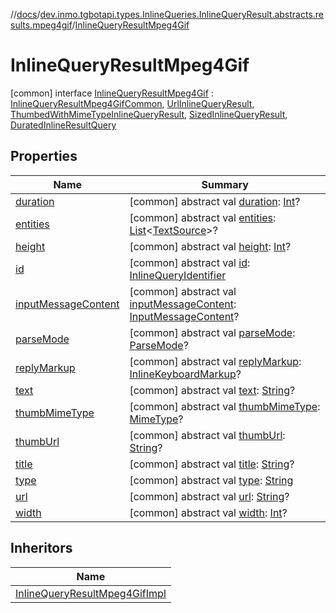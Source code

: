 //[docs](../../../index.md)/[dev.inmo.tgbotapi.types.InlineQueries.InlineQueryResult.abstracts.results.mpeg4gif](../index.md)/[InlineQueryResultMpeg4Gif](index.md)



# InlineQueryResultMpeg4Gif  
 [common] interface [InlineQueryResultMpeg4Gif](index.md) : [InlineQueryResultMpeg4GifCommon](../-inline-query-result-mpeg4-gif-common/index.md), [UrlInlineQueryResult](../../dev.inmo.tgbotapi.types.InlineQueries.InlineQueryResult.abstracts/-url-inline-query-result/index.md), [ThumbedWithMimeTypeInlineQueryResult](../../dev.inmo.tgbotapi.types.InlineQueries.InlineQueryResult.abstracts/-thumbed-with-mime-type-inline-query-result/index.md), [SizedInlineQueryResult](../../dev.inmo.tgbotapi.types.InlineQueries.InlineQueryResult.abstracts/-sized-inline-query-result/index.md), [DuratedInlineResultQuery](../../dev.inmo.tgbotapi.types.InlineQueries.InlineQueryResult.abstracts/-durated-inline-result-query/index.md)   


## Properties  
  
|  Name |  Summary | 
|---|---|
| <a name="dev.inmo.tgbotapi.types.InlineQueries.InlineQueryResult.abstracts.results.mpeg4gif/InlineQueryResultMpeg4Gif/duration/#/PointingToDeclaration/"></a>[duration](index.md#%5Bdev.inmo.tgbotapi.types.InlineQueries.InlineQueryResult.abstracts.results.mpeg4gif%2FInlineQueryResultMpeg4Gif%2Fduration%2F%23%2FPointingToDeclaration%2F%5D%2FProperties%2F625018081)| <a name="dev.inmo.tgbotapi.types.InlineQueries.InlineQueryResult.abstracts.results.mpeg4gif/InlineQueryResultMpeg4Gif/duration/#/PointingToDeclaration/"></a> [common] abstract val [duration](index.md#%5Bdev.inmo.tgbotapi.types.InlineQueries.InlineQueryResult.abstracts.results.mpeg4gif%2FInlineQueryResultMpeg4Gif%2Fduration%2F%23%2FPointingToDeclaration%2F%5D%2FProperties%2F625018081): [Int](https://kotlinlang.org/api/latest/jvm/stdlib/kotlin/-int/index.html)?   <br>|
| <a name="dev.inmo.tgbotapi.types.InlineQueries.InlineQueryResult.abstracts.results.mpeg4gif/InlineQueryResultMpeg4Gif/entities/#/PointingToDeclaration/"></a>[entities](index.md#%5Bdev.inmo.tgbotapi.types.InlineQueries.InlineQueryResult.abstracts.results.mpeg4gif%2FInlineQueryResultMpeg4Gif%2Fentities%2F%23%2FPointingToDeclaration%2F%5D%2FProperties%2F625018081)| <a name="dev.inmo.tgbotapi.types.InlineQueries.InlineQueryResult.abstracts.results.mpeg4gif/InlineQueryResultMpeg4Gif/entities/#/PointingToDeclaration/"></a> [common] abstract val [entities](index.md#%5Bdev.inmo.tgbotapi.types.InlineQueries.InlineQueryResult.abstracts.results.mpeg4gif%2FInlineQueryResultMpeg4Gif%2Fentities%2F%23%2FPointingToDeclaration%2F%5D%2FProperties%2F625018081): [List](https://kotlinlang.org/api/latest/jvm/stdlib/kotlin.collections/-list/index.html)<[TextSource](../../dev.inmo.tgbotapi.CommonAbstracts/-text-source/index.md)>?   <br>|
| <a name="dev.inmo.tgbotapi.types.InlineQueries.InlineQueryResult.abstracts.results.mpeg4gif/InlineQueryResultMpeg4Gif/height/#/PointingToDeclaration/"></a>[height](index.md#%5Bdev.inmo.tgbotapi.types.InlineQueries.InlineQueryResult.abstracts.results.mpeg4gif%2FInlineQueryResultMpeg4Gif%2Fheight%2F%23%2FPointingToDeclaration%2F%5D%2FProperties%2F625018081)| <a name="dev.inmo.tgbotapi.types.InlineQueries.InlineQueryResult.abstracts.results.mpeg4gif/InlineQueryResultMpeg4Gif/height/#/PointingToDeclaration/"></a> [common] abstract val [height](index.md#%5Bdev.inmo.tgbotapi.types.InlineQueries.InlineQueryResult.abstracts.results.mpeg4gif%2FInlineQueryResultMpeg4Gif%2Fheight%2F%23%2FPointingToDeclaration%2F%5D%2FProperties%2F625018081): [Int](https://kotlinlang.org/api/latest/jvm/stdlib/kotlin/-int/index.html)?   <br>|
| <a name="dev.inmo.tgbotapi.types.InlineQueries.InlineQueryResult.abstracts.results.mpeg4gif/InlineQueryResultMpeg4Gif/id/#/PointingToDeclaration/"></a>[id](index.md#%5Bdev.inmo.tgbotapi.types.InlineQueries.InlineQueryResult.abstracts.results.mpeg4gif%2FInlineQueryResultMpeg4Gif%2Fid%2F%23%2FPointingToDeclaration%2F%5D%2FProperties%2F625018081)| <a name="dev.inmo.tgbotapi.types.InlineQueries.InlineQueryResult.abstracts.results.mpeg4gif/InlineQueryResultMpeg4Gif/id/#/PointingToDeclaration/"></a> [common] abstract val [id](index.md#%5Bdev.inmo.tgbotapi.types.InlineQueries.InlineQueryResult.abstracts.results.mpeg4gif%2FInlineQueryResultMpeg4Gif%2Fid%2F%23%2FPointingToDeclaration%2F%5D%2FProperties%2F625018081): [InlineQueryIdentifier](../../dev.inmo.tgbotapi.types/index.md#%5Bdev.inmo.tgbotapi.types%2FInlineQueryIdentifier%2F%2F%2FPointingToDeclaration%2F%5D%2FClasslikes%2F625018081)   <br>|
| <a name="dev.inmo.tgbotapi.types.InlineQueries.InlineQueryResult.abstracts.results.mpeg4gif/InlineQueryResultMpeg4Gif/inputMessageContent/#/PointingToDeclaration/"></a>[inputMessageContent](index.md#%5Bdev.inmo.tgbotapi.types.InlineQueries.InlineQueryResult.abstracts.results.mpeg4gif%2FInlineQueryResultMpeg4Gif%2FinputMessageContent%2F%23%2FPointingToDeclaration%2F%5D%2FProperties%2F625018081)| <a name="dev.inmo.tgbotapi.types.InlineQueries.InlineQueryResult.abstracts.results.mpeg4gif/InlineQueryResultMpeg4Gif/inputMessageContent/#/PointingToDeclaration/"></a> [common] abstract val [inputMessageContent](index.md#%5Bdev.inmo.tgbotapi.types.InlineQueries.InlineQueryResult.abstracts.results.mpeg4gif%2FInlineQueryResultMpeg4Gif%2FinputMessageContent%2F%23%2FPointingToDeclaration%2F%5D%2FProperties%2F625018081): [InputMessageContent](../../dev.inmo.tgbotapi.types.InlineQueries.abstracts/-input-message-content/index.md)?   <br>|
| <a name="dev.inmo.tgbotapi.types.InlineQueries.InlineQueryResult.abstracts.results.mpeg4gif/InlineQueryResultMpeg4Gif/parseMode/#/PointingToDeclaration/"></a>[parseMode](index.md#%5Bdev.inmo.tgbotapi.types.InlineQueries.InlineQueryResult.abstracts.results.mpeg4gif%2FInlineQueryResultMpeg4Gif%2FparseMode%2F%23%2FPointingToDeclaration%2F%5D%2FProperties%2F625018081)| <a name="dev.inmo.tgbotapi.types.InlineQueries.InlineQueryResult.abstracts.results.mpeg4gif/InlineQueryResultMpeg4Gif/parseMode/#/PointingToDeclaration/"></a> [common] abstract val [parseMode](index.md#%5Bdev.inmo.tgbotapi.types.InlineQueries.InlineQueryResult.abstracts.results.mpeg4gif%2FInlineQueryResultMpeg4Gif%2FparseMode%2F%23%2FPointingToDeclaration%2F%5D%2FProperties%2F625018081): [ParseMode](../../dev.inmo.tgbotapi.types.ParseMode/-parse-mode/index.md)?   <br>|
| <a name="dev.inmo.tgbotapi.types.InlineQueries.InlineQueryResult.abstracts.results.mpeg4gif/InlineQueryResultMpeg4Gif/replyMarkup/#/PointingToDeclaration/"></a>[replyMarkup](index.md#%5Bdev.inmo.tgbotapi.types.InlineQueries.InlineQueryResult.abstracts.results.mpeg4gif%2FInlineQueryResultMpeg4Gif%2FreplyMarkup%2F%23%2FPointingToDeclaration%2F%5D%2FProperties%2F625018081)| <a name="dev.inmo.tgbotapi.types.InlineQueries.InlineQueryResult.abstracts.results.mpeg4gif/InlineQueryResultMpeg4Gif/replyMarkup/#/PointingToDeclaration/"></a> [common] abstract val [replyMarkup](index.md#%5Bdev.inmo.tgbotapi.types.InlineQueries.InlineQueryResult.abstracts.results.mpeg4gif%2FInlineQueryResultMpeg4Gif%2FreplyMarkup%2F%23%2FPointingToDeclaration%2F%5D%2FProperties%2F625018081): [InlineKeyboardMarkup](../../dev.inmo.tgbotapi.types.buttons/-inline-keyboard-markup/index.md)?   <br>|
| <a name="dev.inmo.tgbotapi.types.InlineQueries.InlineQueryResult.abstracts.results.mpeg4gif/InlineQueryResultMpeg4Gif/text/#/PointingToDeclaration/"></a>[text](index.md#%5Bdev.inmo.tgbotapi.types.InlineQueries.InlineQueryResult.abstracts.results.mpeg4gif%2FInlineQueryResultMpeg4Gif%2Ftext%2F%23%2FPointingToDeclaration%2F%5D%2FProperties%2F625018081)| <a name="dev.inmo.tgbotapi.types.InlineQueries.InlineQueryResult.abstracts.results.mpeg4gif/InlineQueryResultMpeg4Gif/text/#/PointingToDeclaration/"></a> [common] abstract val [text](index.md#%5Bdev.inmo.tgbotapi.types.InlineQueries.InlineQueryResult.abstracts.results.mpeg4gif%2FInlineQueryResultMpeg4Gif%2Ftext%2F%23%2FPointingToDeclaration%2F%5D%2FProperties%2F625018081): [String](https://kotlinlang.org/api/latest/jvm/stdlib/kotlin/-string/index.html)?   <br>|
| <a name="dev.inmo.tgbotapi.types.InlineQueries.InlineQueryResult.abstracts.results.mpeg4gif/InlineQueryResultMpeg4Gif/thumbMimeType/#/PointingToDeclaration/"></a>[thumbMimeType](index.md#%5Bdev.inmo.tgbotapi.types.InlineQueries.InlineQueryResult.abstracts.results.mpeg4gif%2FInlineQueryResultMpeg4Gif%2FthumbMimeType%2F%23%2FPointingToDeclaration%2F%5D%2FProperties%2F625018081)| <a name="dev.inmo.tgbotapi.types.InlineQueries.InlineQueryResult.abstracts.results.mpeg4gif/InlineQueryResultMpeg4Gif/thumbMimeType/#/PointingToDeclaration/"></a> [common] abstract val [thumbMimeType](index.md#%5Bdev.inmo.tgbotapi.types.InlineQueries.InlineQueryResult.abstracts.results.mpeg4gif%2FInlineQueryResultMpeg4Gif%2FthumbMimeType%2F%23%2FPointingToDeclaration%2F%5D%2FProperties%2F625018081): [MimeType](../../dev.inmo.tgbotapi.utils/-mime-type/index.md)?   <br>|
| <a name="dev.inmo.tgbotapi.types.InlineQueries.InlineQueryResult.abstracts.results.mpeg4gif/InlineQueryResultMpeg4Gif/thumbUrl/#/PointingToDeclaration/"></a>[thumbUrl](index.md#%5Bdev.inmo.tgbotapi.types.InlineQueries.InlineQueryResult.abstracts.results.mpeg4gif%2FInlineQueryResultMpeg4Gif%2FthumbUrl%2F%23%2FPointingToDeclaration%2F%5D%2FProperties%2F625018081)| <a name="dev.inmo.tgbotapi.types.InlineQueries.InlineQueryResult.abstracts.results.mpeg4gif/InlineQueryResultMpeg4Gif/thumbUrl/#/PointingToDeclaration/"></a> [common] abstract val [thumbUrl](index.md#%5Bdev.inmo.tgbotapi.types.InlineQueries.InlineQueryResult.abstracts.results.mpeg4gif%2FInlineQueryResultMpeg4Gif%2FthumbUrl%2F%23%2FPointingToDeclaration%2F%5D%2FProperties%2F625018081): [String](https://kotlinlang.org/api/latest/jvm/stdlib/kotlin/-string/index.html)?   <br>|
| <a name="dev.inmo.tgbotapi.types.InlineQueries.InlineQueryResult.abstracts.results.mpeg4gif/InlineQueryResultMpeg4Gif/title/#/PointingToDeclaration/"></a>[title](index.md#%5Bdev.inmo.tgbotapi.types.InlineQueries.InlineQueryResult.abstracts.results.mpeg4gif%2FInlineQueryResultMpeg4Gif%2Ftitle%2F%23%2FPointingToDeclaration%2F%5D%2FProperties%2F625018081)| <a name="dev.inmo.tgbotapi.types.InlineQueries.InlineQueryResult.abstracts.results.mpeg4gif/InlineQueryResultMpeg4Gif/title/#/PointingToDeclaration/"></a> [common] abstract val [title](index.md#%5Bdev.inmo.tgbotapi.types.InlineQueries.InlineQueryResult.abstracts.results.mpeg4gif%2FInlineQueryResultMpeg4Gif%2Ftitle%2F%23%2FPointingToDeclaration%2F%5D%2FProperties%2F625018081): [String](https://kotlinlang.org/api/latest/jvm/stdlib/kotlin/-string/index.html)?   <br>|
| <a name="dev.inmo.tgbotapi.types.InlineQueries.InlineQueryResult.abstracts.results.mpeg4gif/InlineQueryResultMpeg4Gif/type/#/PointingToDeclaration/"></a>[type](index.md#%5Bdev.inmo.tgbotapi.types.InlineQueries.InlineQueryResult.abstracts.results.mpeg4gif%2FInlineQueryResultMpeg4Gif%2Ftype%2F%23%2FPointingToDeclaration%2F%5D%2FProperties%2F625018081)| <a name="dev.inmo.tgbotapi.types.InlineQueries.InlineQueryResult.abstracts.results.mpeg4gif/InlineQueryResultMpeg4Gif/type/#/PointingToDeclaration/"></a> [common] abstract val [type](index.md#%5Bdev.inmo.tgbotapi.types.InlineQueries.InlineQueryResult.abstracts.results.mpeg4gif%2FInlineQueryResultMpeg4Gif%2Ftype%2F%23%2FPointingToDeclaration%2F%5D%2FProperties%2F625018081): [String](https://kotlinlang.org/api/latest/jvm/stdlib/kotlin/-string/index.html)   <br>|
| <a name="dev.inmo.tgbotapi.types.InlineQueries.InlineQueryResult.abstracts.results.mpeg4gif/InlineQueryResultMpeg4Gif/url/#/PointingToDeclaration/"></a>[url](index.md#%5Bdev.inmo.tgbotapi.types.InlineQueries.InlineQueryResult.abstracts.results.mpeg4gif%2FInlineQueryResultMpeg4Gif%2Furl%2F%23%2FPointingToDeclaration%2F%5D%2FProperties%2F625018081)| <a name="dev.inmo.tgbotapi.types.InlineQueries.InlineQueryResult.abstracts.results.mpeg4gif/InlineQueryResultMpeg4Gif/url/#/PointingToDeclaration/"></a> [common] abstract val [url](index.md#%5Bdev.inmo.tgbotapi.types.InlineQueries.InlineQueryResult.abstracts.results.mpeg4gif%2FInlineQueryResultMpeg4Gif%2Furl%2F%23%2FPointingToDeclaration%2F%5D%2FProperties%2F625018081): [String](https://kotlinlang.org/api/latest/jvm/stdlib/kotlin/-string/index.html)?   <br>|
| <a name="dev.inmo.tgbotapi.types.InlineQueries.InlineQueryResult.abstracts.results.mpeg4gif/InlineQueryResultMpeg4Gif/width/#/PointingToDeclaration/"></a>[width](index.md#%5Bdev.inmo.tgbotapi.types.InlineQueries.InlineQueryResult.abstracts.results.mpeg4gif%2FInlineQueryResultMpeg4Gif%2Fwidth%2F%23%2FPointingToDeclaration%2F%5D%2FProperties%2F625018081)| <a name="dev.inmo.tgbotapi.types.InlineQueries.InlineQueryResult.abstracts.results.mpeg4gif/InlineQueryResultMpeg4Gif/width/#/PointingToDeclaration/"></a> [common] abstract val [width](index.md#%5Bdev.inmo.tgbotapi.types.InlineQueries.InlineQueryResult.abstracts.results.mpeg4gif%2FInlineQueryResultMpeg4Gif%2Fwidth%2F%23%2FPointingToDeclaration%2F%5D%2FProperties%2F625018081): [Int](https://kotlinlang.org/api/latest/jvm/stdlib/kotlin/-int/index.html)?   <br>|


## Inheritors  
  
|  Name | 
|---|
| <a name="dev.inmo.tgbotapi.types.InlineQueries.InlineQueryResult/InlineQueryResultMpeg4GifImpl///PointingToDeclaration/"></a>[InlineQueryResultMpeg4GifImpl](../../dev.inmo.tgbotapi.types.InlineQueries.InlineQueryResult/-inline-query-result-mpeg4-gif-impl/index.md)|


